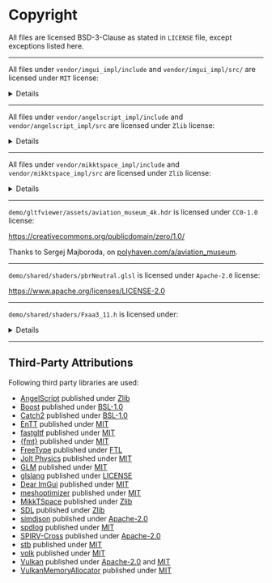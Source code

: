 # Copyright

All files are licensed BSD-3-Clause as stated in `LICENSE` file, except exceptions listed here.

----

All files under `vendor/imgui_impl/include` and `vendor/imgui_impl/src/` are licensed under `MIT` license:
<details>
The MIT License (MIT)

Copyright (c) 2014-2024 Omar Cornut

Permission is hereby granted, free of charge, to any person obtaining a copy
of this software and associated documentation files (the "Software"), to deal
in the Software without restriction, including without limitation the rights
to use, copy, modify, merge, publish, distribute, sublicense, and/or sell
copies of the Software, and to permit persons to whom the Software is
furnished to do so, subject to the following conditions:

The above copyright notice and this permission notice shall be included in all
copies or substantial portions of the Software.

THE SOFTWARE IS PROVIDED "AS IS", WITHOUT WARRANTY OF ANY KIND, EXPRESS OR
IMPLIED, INCLUDING BUT NOT LIMITED TO THE WARRANTIES OF MERCHANTABILITY,
FITNESS FOR A PARTICULAR PURPOSE AND NONINFRINGEMENT. IN NO EVENT SHALL THE
AUTHORS OR COPYRIGHT HOLDERS BE LIABLE FOR ANY CLAIM, DAMAGES OR OTHER
LIABILITY, WHETHER IN AN ACTION OF CONTRACT, TORT OR OTHERWISE, ARISING FROM,
OUT OF OR IN CONNECTION WITH THE SOFTWARE OR THE USE OR OTHER DEALINGS IN THE
SOFTWARE.
</details>

---

All files under `vendor/angelscript_impl/include` and `vendor/angelscript_impl/src` are licensed under `Zlib` license:
<details>
   AngelCode Scripting Library
   Copyright (c) 2003-2024 Andreas Jonsson

   This software is provided 'as-is', without any express or implied
   warranty. In no event will the authors be held liable for any
   damages arising from the use of this software.

   Permission is granted to anyone to use this software for any
   purpose, including commercial applications, and to alter it and
   redistribute it freely, subject to the following restrictions:

   1. The origin of this software must not be misrepresented; you
      must not claim that you wrote the original software. If you use
      this software in a product, an acknowledgment in the product
      documentation would be appreciated but is not required.

   2. Altered source versions must be plainly marked as such, and
      must not be misrepresented as being the original software.

   3. This notice may not be removed or altered from any source
      distribution.

   The original version of this library can be located at:
   http://www.angelcode.com/angelscript/

   Andreas Jonsson
   andreas@angelcode.com
</details>

---

All files under `vendor/mikktspace_impl/include` and `vendor/mikktspace_impl/src` are licensed under `Zlib` license:
<details>
Copyright (C) 2011 by Morten S. Mikkelsen

This software is provided 'as-is', without any express or implied
warranty.  In no event will the authors be held liable for any damages
arising from the use of this software.

Permission is granted to anyone to use this software for any purpose,
including commercial applications, and to alter it and redistribute it
freely, subject to the following restrictions:

1. The origin of this software must not be misrepresented; you must not
   claim that you wrote the original software. If you use this software
   in a product, an acknowledgment in the product documentation would be
   appreciated but is not required.
2. Altered source versions must be plainly marked as such, and must not be
   misrepresented as being the original software.
3. This notice may not be removed or altered from any source distribution.
</details>

---

`demo/gltfviewer/assets/aviation_museum_4k.hdr` is licensed under `CC0-1.0` license:

https://creativecommons.org/publicdomain/zero/1.0/

Thanks to Sergej Majboroda, on [polyhaven.com/a/aviation_museum](https://polyhaven.com/a/aviation_museum).

---

`demo/shared/shaders/pbrNeutral.glsl` is licensed under `Apache-2.0` license:

https://www.apache.org/licenses/LICENSE-2.0

---

`demo/shared/shaders/Fxaa3_11.h` is licensed under:
<details>
                    NVIDIA FXAA 3.11 by TIMOTHY LOTTES


------------------------------------------------------------------------------
COPYRIGHT (C) 2010, 2011 NVIDIA CORPORATION. ALL RIGHTS RESERVED.
------------------------------------------------------------------------------
TO THE MAXIMUM EXTENT PERMITTED BY APPLICABLE LAW, THIS SOFTWARE IS PROVIDED
*AS IS* AND NVIDIA AND ITS SUPPLIERS DISCLAIM ALL WARRANTIES, EITHER EXPRESS
OR IMPLIED, INCLUDING, BUT NOT LIMITED TO, IMPLIED WARRANTIES OF
MERCHANTABILITY AND FITNESS FOR A PARTICULAR PURPOSE. IN NO EVENT SHALL NVIDIA
OR ITS SUPPLIERS BE LIABLE FOR ANY SPECIAL, INCIDENTAL, INDIRECT, OR
CONSEQUENTIAL DAMAGES WHATSOEVER (INCLUDING, WITHOUT LIMITATION, DAMAGES FOR
LOSS OF BUSINESS PROFITS, BUSINESS INTERRUPTION, LOSS OF BUSINESS INFORMATION,
OR ANY OTHER PECUNIARY LOSS) ARISING OUT OF THE USE OF OR INABILITY TO USE
THIS SOFTWARE, EVEN IF NVIDIA HAS BEEN ADVISED OF THE POSSIBILITY OF SUCH
DAMAGES.
</details>

---

## Third-Party Attributions

Following third party libraries are used:
* [AngelScript](https://www.angelcode.com/angelscript/) published under [Zlib](https://spdx.org/licenses/Zlib.html)
* [Boost](https://www.boost.org) published under [BSL-1.0](https://spdx.org/licenses/BSL-1.0.html)
* [Catch2](https://github.com/catchorg/Catch2) published under [BSL-1.0](https://spdx.org/licenses/BSL-1.0.html)
* [EnTT](https://github.com/skypjack/entt/wiki) published under [MIT](https://spdx.org/licenses/MIT.html)
* [fastgltf](https://github.com/spnda/fastgltf) published under [MIT](https://spdx.org/licenses/MIT.html)
* [\{fmt}](https://fmt.dev) published under [MIT](https://spdx.org/licenses/MIT.html)
* [FreeType](https://freetype.org) published under [FTL](https://spdx.org/licenses/FTL.html)
* [Jolt Physics](https://github.com/jrouwe/JoltPhysics) published under [MIT](https://spdx.org/licenses/MIT.html)
* [GLM](https://glm.g-truc.net/) published under [MIT](https://spdx.org/licenses/MIT.html)
* [glslang](https://github.com/KhronosGroup/glslang) published under [LICENSE](https://github.com/KhronosGroup/glslang/blob/main/LICENSE.txt)
* [Dear ImGui](https://github.com/ocornut/imgui) published under [MIT](https://spdx.org/licenses/MIT.html)
* [meshoptimizer](https://meshoptimizer.org) published under [MIT](https://spdx.org/licenses/MIT.html)
* [MikkTSpace](http://www.mikktspace.com) published under [Zlib](https://spdx.org/licenses/Zlib.html)
* [SDL](https://www.libsdl.org/) published under [Zlib](https://spdx.org/licenses/Zlib.html)
* [simdjson](https://simdjson.org) published under [Apache-2.0](https://spdx.org/licenses/Apache-2.0.html)
* [spdlog](https://github.com/gabime/spdlog) published under [MIT](https://spdx.org/licenses/MIT.html)
* [SPIRV-Cross](https://simdjson.org) published under [Apache-2.0](https://spdx.org/licenses/Apache-2.0.html)
* [stb](https://github.com/nothings/stb) published under [MIT](https://spdx.org/licenses/MIT.html)
* [volk](https://github.com/zeux/volk) published under [MIT](https://spdx.org/licenses/MIT.html)
* [Vulkan](https://www.vulkan.org) published under [Apache-2.0](https://spdx.org/licenses/Apache-2.0.html) and [MIT](https://spdx.org/licenses/MIT.html)
* [VulkanMemoryAllocator](https://github.com/GPUOpen-LibrariesAndSDKs/VulkanMemoryAllocator) published under [MIT](https://spdx.org/licenses/MIT.html)
